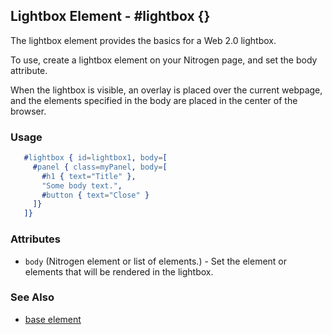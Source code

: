 <!-- dash: #lightbox | Element | ###:Section -->



## Lightbox Element - #lightbox {}

The lightbox element provides the basics for a Web 2.0 lightbox. 

To use, create a lightbox element on your Nitrogen page, and set
the body attribute.

When the lightbox is visible, an overlay is placed over the current webpage,
and the elements specified in the body are placed in the center of the browser.

### Usage

```erlang
   #lightbox { id=lightbox1, body=[
     #panel { class=myPanel, body=[
       #h1 { text="Title" },
       "Some body text.",
       #button { text="Close" }
     ]}
   ]}

```

### Attributes

* `body` (Nitrogen element or list of elements.) - Set the element or elements that will be rendered in the lightbox.

### See Also

*  [base element](./element_base.md)

 

